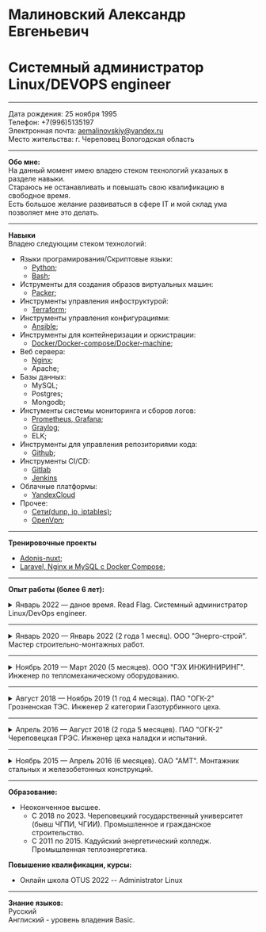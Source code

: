 # Малиновский Александр Евгеньевич
# Системный администратор Linux/DEVOPS engineer
____
Дата рождения: 25 ноября 1995\
Телефон: +7(996)5135197\
Электронная почта: aemalinovskiy@yandex.ru\
Место жительства: г. Череповец Вологодская область
____
**Обо мне:** \
На данный момент имею владею стеком технологий указаных в разделе навыки.\
Стараюсь не останавливать и повышать свою квалификацию в свободное время.\
Есть большое желание развиваться в сфере IT и мой склад ума позволяет мне это делать.
____
**Навыки**\
Владею следующим стеком технологий:
- Языки програмирования/Скриптовые языки:
  - [Python](https://stepik.org/course/58852/syllabus); 
  - [Bash](/стек/bash);
- Иструменты для создания образов виртуальных машин:
  - [Packer](/стек/packer/Packer.pdf);
- Инструменты управления инфоструктурой:
  - [Terraform](/стек/terraform/terraform.pdf);
- Инструменты управления конфигурациями:
  - [Ansible](/стек/Ansible/);
- Инструменты для контейнеризации и оркистрации:
  - [Docker/Docker-compose/Docker-machine](/стек/Docker/Docker.pdf);
- Веб сервера:  
  - [Nginx](/стек/nginx-apache/ngnx-conf.png);
  - Apache; 
- Базы данных:
  - MySQL; 
  - Postgres;
  - Mongodb;
- Инстументы системы мониторинга и сборов логов:
  - [Prometheus, Grafana](/стек/Prometheus_Grafana/grafana.pdf);
  - [Graylog](/стек/graylog/graylog.pdf);
  - ELK;
- Инструменты для управления репозиториями кода:
  - [Github](/стек/Git/git.pdf);
- Инструменты CI/CD:
  - [Gitlab](/стек/gitlab/Gitlab.pdf)
  - [Jenkins](/стек/jenkins/Jenkins.pdf)
- Облачные платформы:
  - [YandexCloud](/стек/yandexcloud/yandexCloud.pdf)
- Прочее:
  - [Сети(dunp, ip, iptables)](/стек/сети);
  - [OpenVpn](/стек/openvpn/openVpn.pdf);
____
**Тренировочные проекты**
- [Adonis-nuxt](/стек/trening/Trening-project.pdf);
- [Laravel, Nginx и MySQL с Docker Compose](/стек/trening-laravel/laravel.pdf);
____
**Опыт работы (более 6 лет):**
  
<details>
  <summary> Январь 2022 — даное время. Read Flag. Системный администратор Linux/DevOps engineer. </summary>
  
**Обязаности:**
- Установка и настройка инструментов CI/CD;
- Настройка систем сбора логов и мониторинга серверов;
- Контернизация всех процесов в Docker;
- Настройка среды разработки на разные сервера(dev, stage, qa, prod);
- Настройка непрерывной интеграции и непрерывного развертывания программного обеспечения в процессе разработки c помощью Gitlab;
- Настройка веб серверов на nginx;
- Поиск и устранение неисправностей в работе серверов;
- Сопровождение проектов;

**Полученные навыки:**
- Docker; 
- Gitlab;
- Ansible;
  
**Достижения:**
- Прошел стажировку в короткий срок (2 недели вместо месяца).
- Спустя 2 месяца от трудоустройства заменил Devops инженера на время отпуска.  
</details>

____

<details>
  <summary> Январь 2020 — Январь 2022 (2 года 1 месяц). ООО "Энерго-строй". Мастер строительно-монтажных работ. </summary>
    
**Обязаности:**
- Организация и планирование работ на строительных площадках.
- Контроль монтажа первичной проводки 220В в жилых помещениях.
- Контроль расключения жилых помещений.
- Контроль монтажа окон, дверей в жилых помещениях.
- Контроль работ по первичной отделке жилых помещений.

**Полученные навыки:**
- Управление персоналом на строительной площадке.
- Постановка задач.
- Мотивация персонала на выполнение задач в короткие сроки.

**Достижения:**
- Сдал объекты ранее установленных сроков.
- Получил благодарственные письма и премии за качественное выполнение работ.
- Закрепило за собой репутацию исполнительного руководителя.
</details>

____

<details>
  <summary> Ноябрь 2019 — Март 2020 (5 месяцев). ООО "ГЭХ ИНЖИНИРИНГ". Инженер по тепломеханическому оборудованию. </summary>

**Обязаности:**
- Осуществление от лица заказчика строительного контроля за выполнением строительно-монтажных работ тепломеханического оборудования и приемку законченных - объектов от подрядных строительных организаций;
- Участие в рассмотрении и согласовании возникающих в ходе строительства изменений проектных решений;
- Участие в работе комиссий по приемке строительных объектов и сдаче их в эксплуатацию;
- Контроль качества устранения строительными организациями недоделок, дефектов в установленные сроки.

**Полученные навыки:**
- Обучаемость в сжатые сроки.
- Ориентирование в строительной документации.
- Чтение строительных чертежей.

**Достижения:**
- Выявил часть ошибок в строительной и проектной документации, что в следствии позволило сдать строительно-монтажные работы тепломеханического оборудования в установленные сроки и без дополнительных затрат для заказчика.
</details>

____

<details>
  <summary> Август 2018 — Ноябрь 2019 (1 год 4 месяца). ПАО "ОГК-2" Грозненская ТЭС. Инженер 2 категории Газотурбинного цеха. </summary>
 
**Обязаности:**  
- Технологическое сопровождение эксплуатации тепломеханического оборудования ГТЦ;
- Работа с оперативным персоналом ГТЦ с целью поддержания его готовности к выполнению своих профессиональных функций;
- Сопровождение подготовки выполнения ремонтов и технического обслуживания и других работ по поддержанию эксплуатационной готовности тепломеханического оборудования ГТЦ;
- Составление графика сменности оперативного персонала;
- Ведение табеля учета рабочего времени;
- Составление заявок на обучение оперативного персонала;
- Составление графика отпусков.

**Полученные навыки:**
- Обучения персонала.
- Мотивация персонала на развитие своих навыков.
- Чтение проектной документации тепломеханического оборудования.
- Чтение чертежей тепломеханического оборудования.
- Саморганизация
- Саморазвитие
- Работа с AutoCAD, SAP ИУС П ГК, 1C Enterprise.

**Достижения:**
- Получил категории промышленной безопасности А 1, Б 1.19, Б 7.1, Б 8.21 ,Б 8.22 ,Б 8.23, Б 9.31.
- Входил в состав команды ООО «Газпром Энергохолдинга» на Всероссийском Молодежном Образовательной Форуме «ТИМ Бирюса 2019».
- Являлся руководителем группы по проекту эффективность.
- Успешно окончил курс «Operation and maintenance Siemens» SGT-2000E v.8,9
- Подготовил персонал к пуску оборудования в установленные сроки.
- Подготовил кадровый резерв Газотурбинного цеха.
</details>

____

<details>
  <summary> Апрель 2016 — Август 2018 (2 года 5 месяцев). ПАО "ОГК-2" Череповецкая ГРЭС. Инженер цеха наладки и испытаний. </summary>

    
**Обязаности:**
- Проведение испытаний и наладочных работ на оборудовании.
- Проведение испытаний и наладочных работ привлеченными сторонними наладочными и исследовательскими организациями.
- Разработка и пересмотр режимных карт работы оборудования и режимных указаний.
- Контролирует соблюдение оперативным персоналом требований режимных карт работы оборудования и режимных указаний
- Разработка предложений и мероприятий, направленных на достижение максимально возможной надежной и экономичной работы оборудования;
- Проведение дефекации и приемки из ремонта тепловой изоляции и обмуровки оборудования.

**Полученные навыки:**
- Поиск и обработка информации по тепломеханическому оборудованию.
- Поиск и применение методик по наладке тепломеханического оборудования.
- Работа с технической документацией.
- Работа с Autodesk Revit, MS Word, MS Excel

**Достижения:**
- Защитил и внедрил проект по снижению расходов пара на собственные нужды Череповецкой ГРЭС.
- Закрепил полученные в колледже теоретические знания на практике.
</details>

____

<details>
  <summary> Ноябрь 2015 — Апрель 2016 (6 месяцев). ОАО "АМТ". Монтажник стальных и железобетонных конструкций. </summary> 


**Обязаности:**
- Монтаж простых стальных конструкций: лестниц, площадок ограждений, опорных стоек, кронштейнов, лесов, подмостей;
- Предварительную или укрупнительную сборку легких строительных конструкций;
- Нанесение разметки на листовом металле в соответствии с чертежом;

**Полученные навыки:**
- Чтения чертежей;
- Предварительная сборка конструкций из отдельных элементов, металлических конструкций из отдельных элементов;
- Выполнение предварительных сварочных работ при сборке конструкций из отдельных элементов
</details>

____

**Образование:**
- Неоконченное высшее.
    - С 2018 по 2023. Череповецкий государственный университет (бывш ЧГПИ, ЧГИИ). Промышленное и гражданское строительство. 
    - С 2011 по 2015. Кадуйский энергетический колледж. Промышленная теплоэнергетика.

**Повышение квалификации, курсы:**
- Онлайн школа OTUS 2022
    -- Administrator Linux

____

**Знание языков:**\
Русский\
Англиский - уровень владения Basic.




